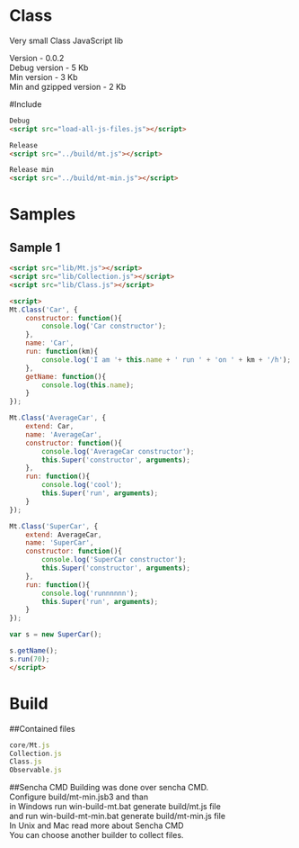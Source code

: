 Class
=====
Very small Class JavaScript lib  

Version - 0.0.2  
Debug version - 5 Kb  
Min version - 3 Kb  
Min and gzipped version - 2 Kb  


#Include
``` html
Debug
<script src="load-all-js-files.js"></script>
```
``` html
Release
<script src="../build/mt.js"></script>
```
``` html
Release min
<script src="../build/mt-min.js"></script>
```


# Samples
## Sample 1
``` html
<script src="lib/Mt.js"></script>
<script src="lib/Collection.js"></script>
<script src="lib/Class.js"></script>

<script>
Mt.Class('Car', {
	constructor: function(){
		console.log('Car constructor');
	},
	name: 'Car',
	run: function(km){
		console.log('I am '+ this.name + ' run ' + 'on ' + km + '/h');
	},
	getName: function(){
		console.log(this.name);
	}
});

Mt.Class('AverageCar', {
	extend: Car,
	name: 'AverageCar',
	constructor: function(){
		console.log('AverageCar constructor');
		this.Super('constructor', arguments);
	},
	run: function(){
		console.log('cool');
		this.Super('run', arguments);
	}
});

Mt.Class('SuperCar', {
	extend: AverageCar,
	name: 'SuperCar',
	constructor: function(){
		console.log('SuperCar constructor');
		this.Super('constructor', arguments);
	},
	run: function(){
		console.log('runnnnnn');
		this.Super('run', arguments);
	}
});

var s = new SuperCar();

s.getName();
s.run(70);
</script>
```

# Build
##Contained files
```js
core/Mt.js
Collection.js
Class.js
Observable.js
```
##Sencha CMD
Building was done over sencha CMD.  
Configure build/mt-min.jsb3 and than  
in Windows run win-build-mt.bat generate build/mt.js file  
and run win-build-mt-min.bat generate build/mt-min.js file  
In Unix and Mac read more about Sencha CMD  
You can choose another builder to collect files.  